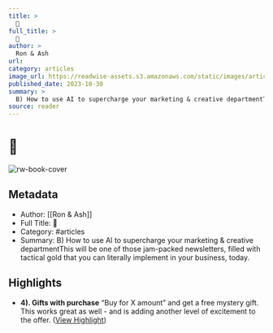 ```yaml
---
title: >
  🥗
full_title: >
  🥗
author: >
  Ron & Ash
url: 
category: articles
image_url: https://readwise-assets.s3.amazonaws.com/static/images/article3.5c705a01b476.png
published_date: 2023-10-30
summary: >
  B) How to use AI to supercharge your marketing & creative departmentThis will be one of those jam-packed newsletters, filled with tactical gold that you can literally implement in your business, today.
source: reader
---
```

# 🥗

![rw-book-cover](https://readwise-assets.s3.amazonaws.com/static/images/article3.5c705a01b476.png)

## Metadata
- Author: [[Ron & Ash]]
- Full Title: 🥗
- Category: #articles
- Summary: B) How to use AI to supercharge your marketing & creative departmentThis will be one of those jam-packed newsletters, filled with tactical gold that you can literally implement in your business, today.

## Highlights
- **4). Gifts with purchase**
  “Buy for X amount” and get a free mystery gift. This works great as well - and is adding another level of excitement to the offer. ([View Highlight](https://read.readwise.io/read/01he00qzgnjcsvsx19hhbek9wv))


